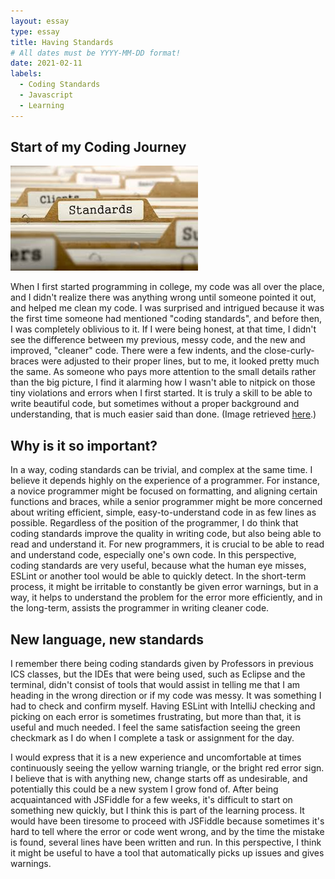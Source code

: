 ```yaml
---
layout: essay
type: essay
title: Having Standards
# All dates must be YYYY-MM-DD format!
date: 2021-02-11
labels:
  - Coding Standards
  - Javascript
  - Learning
---
```


## Start of my Coding Journey

<img class="ui medium left floated image" src="../images/stand.jpg">

When I first started programming in college, my code was all over the place, and I didn't realize there was anything wrong until someone pointed it out, and helped me clean my code. I was surprised and intrigued because it was the first time someone had mentioned "coding standards", and before then, I was completely oblivious to it. If I were being honest, at that time, I didn't see the difference between my previous, messy code, and the new and improved, "cleaner" code. There were a few indents, and the close-curly-braces were adjusted to their proper lines, but to me, it looked pretty much the same. As someone who pays more attention to the small details rather than the big picture, I find it alarming how I wasn't able to nitpick on those tiny violations and errors when I first started. It is truly a skill to be able to write beautiful code, but sometimes without a proper background and understanding, that is much easier said than done. (Image retrieved <a href="https://businessanalystcoach.blog/2017/12/08/business-analysis-and-requirements-engineering-standards-for-information-technology-projects-an-overview/">here</a>.)

## Why is it so important?

In a way, coding standards can be trivial, and complex at the same time. I believe it depends highly on the experience of a programmer. For instance, a novice programmer might be focused on formatting, and aligning certain functions and braces, while a senior programmer might be more concerned about writing efficient, simple, easy-to-understand code in as few lines as possible. Regardless of the position of the programmer, I do think that coding standards improve the quality in writing code, but also being able to read and understand it. For new programmers, it is crucial to be able to read and understand code, especially one's own code. In this perspective, coding standards are very useful, because what the human eye misses, ESLint or another tool would be able to quickly detect. In the short-term process, it might be irritable to constantly be given error warnings, but in a way, it helps to understand the problem for the error more efficiently, and in the long-term, assists the programmer in writing cleaner code.

## New language, new standards

I remember there being coding standards given by Professors in previous ICS classes, but the IDEs that were being used, such as Eclipse and the terminal, didn't consist of tools that would assist in telling me that I am heading in the wrong direction or if my code was messy. It was something I had to check and confirm myself. Having ESLint with IntelliJ checking and picking on each error is sometimes frustrating, but more than that, it is useful and much needed. I feel the same satisfaction seeing the green checkmark as I do when I complete a task or assignment for the day.

I would express that it is a new experience and uncomfortable at times continuously seeing the yellow warning triangle, or the bright red error sign. I believe that is with anything new, change starts off as undesirable, and potentially this could be a new system I grow fond of. After being acquaintanced with JSFiddle for a few weeks, it's difficult to start on something new quickly, but I think this is part of the learning process. It would have been tiresome to proceed with JSFiddle because sometimes it's hard to tell where the error or code went wrong, and by the time the mistake is found, several lines have been written and run. In this perspective, I think it might be useful to have a tool that automatically picks up issues and gives warnings.
